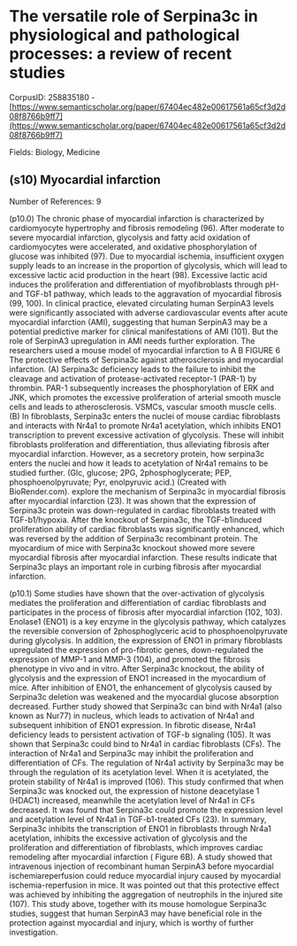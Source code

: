 # The versatile role of Serpina3c in physiological and pathological processes: a review of recent studies

CorpusID: 258835180 - [https://www.semanticscholar.org/paper/67404ec482e00617561a65cf3d2d08f8766b9ff7](https://www.semanticscholar.org/paper/67404ec482e00617561a65cf3d2d08f8766b9ff7)

Fields: Biology, Medicine

## (s10) Myocardial infarction
Number of References: 9

(p10.0) The chronic phase of myocardial infarction is characterized by cardiomyocyte hypertrophy and fibrosis remodeling (96). After moderate to severe myocardial infarction, glycolysis and fatty acid oxidation of cardiomyocytes were accelerated, and oxidative phosphorylation of glucose was inhibited (97). Due to myocardial ischemia, insufficient oxygen supply leads to an increase in the proportion of glycolysis, which will lead to excessive lactic acid production in the heart (98). Excessive lactic acid induces the proliferation and differentiation of myofibroblasts through pH-and TGF-b1 pathway, which leads to the aggravation of myocardial fibrosis (99, 100). In clinical practice, elevated circulating human SerpinA3 levels were significantly associated with adverse cardiovascular events after acute myocardial infarction (AMI), suggesting that human SerpinA3 may be a potential predictive marker for clinical manifestations of AMI (101). But the role of SerpinA3 upregulation in AMI needs further exploration. The researchers used a mouse model of myocardial infarction to A B FIGURE 6 The protective effects of Serpina3c against atherosclerosis and myocardial infarction. (A) Serpina3c deficiency leads to the failure to inhibit the cleavage and activation of protease-activated receptor-1 (PAR-1) by thrombin. PAR-1 subsequently increases the phosphorylation of ERK and JNK, which promotes the excessive proliferation of arterial smooth muscle cells and leads to atherosclerosis. VSMCs, vascular smooth muscle cells. (B) In fibroblasts, Serpina3c enters the nuclei of mouse cardiac fibroblasts and interacts with Nr4a1 to promote Nr4a1 acetylation, which inhibits ENO1 transcription to prevent excessive activation of glycolysis. These will inhibit fibroblasts proliferation and differentiation, thus alleviating fibrosis after myocardial infarction. However, as a secretory protein, how serpina3c enters the nuclei and how it leads to acetylation of Nr4a1 remains to be studied further. (Glc, glucose; 2PG, 2phosphoglycerate; PEP, phosphoenolpyruvate; Pyr, enolpyruvic acid.) (Created with BioRender.com). explore the mechanism of Serpina3c in myocardial fibrosis after myocardial infarction (23). It was shown that the expression of Serpina3c protein was down-regulated in cardiac fibroblasts treated with TGF-b1/hypoxia. After the knockout of Serpina3c, the TGF-b1induced proliferation ability of cardiac fibroblasts was significantly enhanced, which was reversed by the addition of Serpina3c recombinant protein. The myocardium of mice with Serpina3c knockout showed more severe myocardial fibrosis after myocardial infarction. These results indicate that Serpina3c plays an important role in curbing fibrosis after myocardial infarction.

(p10.1) Some studies have shown that the over-activation of glycolysis mediates the proliferation and differentiation of cardiac fibroblasts and participates in the process of fibrosis after myocardial infarction (102, 103). Enolase1 (ENO1) is a key enzyme in the glycolysis pathway, which catalyzes the reversible conversion of 2phosphoglyceric acid to phosphoenolpyruvate during glycolysis. In addition, the expression of ENO1 in primary fibroblasts upregulated the expression of pro-fibrotic genes, down-regulated the expression of MMP-1 and MMP-3 (104), and promoted the fibrosis phenotype in vivo and in vitro. After Serpina3c knockout, the ability of glycolysis and the expression of ENO1 increased in the myocardium of mice. After inhibition of ENO1, the enhancement of glycolysis caused by Serpina3c deletion was weakened and the myocardial glucose absorption decreased. Further study showed that Serpina3c can bind with Nr4a1 (also known as Nur77) in nucleus, which leads to activation of Nr4a1 and subsequent inhibition of ENO1 expression. In fibrotic disease, Nr4a1 deficiency leads to persistent activation of TGF-b signaling (105). It was shown that Serpina3c could bind to Nr4a1 in cardiac fibroblasts (CFs). The interaction of Nr4a1 and Serpina3c may inhibit the proliferation and differentiation of CFs. The regulation of Nr4a1 activity by Serpina3c may be through the regulation of its acetylation level. When it is acetylated, the protein stability of Nr4a1 is improved (106). This study confirmed that when Serpina3c was knocked out, the expression of histone deacetylase 1 (HDAC1) increased, meanwhile the acetylation level of Nr4a1 in CFs decreased. It was found that Serpina3c could promote the expression level and acetylation level of Nr4a1 in TGF-b1-treated CFs (23). In summary, Serpina3c inhibits the transcription of ENO1 in fibroblasts through Nr4a1 acetylation, inhibits the excessive activation of glycolysis and the proliferation and differentiation of fibroblasts, which improves cardiac remodeling after myocardial infarction ( Figure 6B). A study showed that intravenous injection of recombinant human SerpinA3 before myocardial ischemiareperfusion could reduce myocardial injury caused by myocardial ischemia-reperfusion in mice. It was pointed out that this protective effect was achieved by inhibiting the aggregation of neutrophils in the injured site (107). This study above, together with its mouse homologue Serpina3c studies, suggest that human SerpinA3 may have beneficial role in the protection against myocardial and injury, which is worthy of further investigation.

